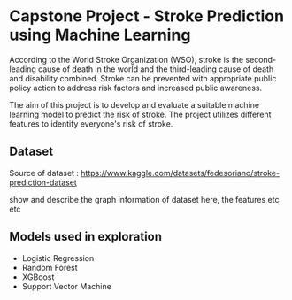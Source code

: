 # Capstone Project - Stroke Prediction using Machine Learning
According to the World Stroke Organization (WSO), stroke is the second-leading cause of death in the world and the third-leading cause of death and disability combined. 
Stroke can be prevented with appropriate public policy action to address risk factors and increased public awareness.

The aim of this project is to develop and evaluate a suitable machine learning model to predict the risk of stroke. The project utilizes different features to identify everyone's risk of stroke.

## Dataset
Source of dataset : https://www.kaggle.com/datasets/fedesoriano/stroke-prediction-dataset

show and describe the graph information of dataset here, the features etc etc


## Models used in exploration
- Logistic Regression
- Random Forest
- XGBoost
- Support Vector Machine
